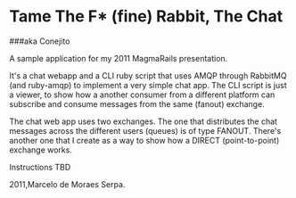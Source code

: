 # Tame The F* (fine) Rabbit, The Chat
###aka Conejito

A sample application for my 2011 MagmaRails presentation.

It's a chat webapp and a CLI ruby script that uses AMQP through RabbitMQ (and ruby-amqp) to implement a very simple chat app. The CLI script is just a viewer, to show how a another
consumer from a different platform can subscribe and consume messages from the same (fanout) exchange.

The chat web app uses two exchanges. The one that distributes the chat messages across the different users (queues) is of type FANOUT. There's another one that I create as a way to show how a DIRECT 
(point-to-point) exchange works.

Instructions TBD

2011,Marcelo de Moraes Serpa.


